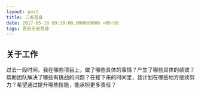 ```yaml
---
layout: post
title: 三省吾身
date: 2017-05-10 09:30:00.000000000 +09:00
tags: 吾日三省吾身
---
```


## 关于工作

过去一段时间，我在哪些项目上，做了哪些具体的事情？产生了哪些具体的绩效？帮助团队解决了哪些有挑战的问题？在接下来的时间里，我计划在哪些地方继续努力？希望通过提升哪些技能，能承担更多责任？